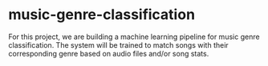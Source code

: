 # music-genre-classification
For this project, we are building a machine learning pipeline for music genre classification. The system will be trained to match songs with their corresponding genre based on audio files and/or song stats.
